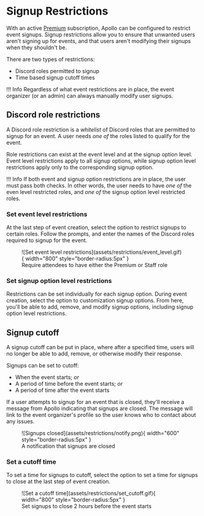# Signup Restrictions

With an active [Premium](https://apollo.fyi/premium) subscription, Apollo can
be configured to restrict event signups. Signup restrictions allow you to
ensure that unwanted users aren't signing up for events, and that users aren't
modifying their signups when they shouldn't be.

There are two types of restrictions:

- Discord roles permitted to signup
- Time based signup cutoff times

!!! Info
    Regardless of what event restrictions are in place, the event organizer
    (or an admin) can always manually modify user signups.

## Discord role restrictions

A Discord role restriction is a _whitelist_ of Discord roles that are permitted
to signup for an event. A user needs _one of_ the roles listed to qualify for
the event.

Role restrictions can exist at the event level and at the signup option level.
Event level restrictions apply to all signup options, while signup option level
restrictions apply only to the corresponding signup option.

!!! Info
    If both event and signup option restrictions are in place, the user must
    pass both checks. In other words, the user needs to have _one of_ the
    even level restricted roles, and _one of_ the signup option level
    restricted roles.

### Set event level restrictions

At the last step of event creation, select the option to restrict signups to
certain roles. Follow the prompts, and enter the names of the Discord roles
required to signup for the event.

<figure markdown>
  ![Set event level restrictions](assets/restrictions/event_level.gif){ width="800" style="border-radius:5px" }
  <figcaption>Require attendees to have either the Premium or Staff role</figcaption>
</figure>

### Set signup option level restrictions

Restrictions can be set individually for each signup option. During event
creation, select the option to customization signup options. From here, you'll
be able to add, remove, and modify signup options, including signup option
level restrictions.

## Signup cutoff

A signup cutoff can be put in place, where after a specified time, users will
no longer be able to add, remove, or otherwise modify their response.

Signups can be set to cutoff:

- When the event starts; _or_
- A period of time before the event starts; _or_
- A period of time after the event starts

If a user attempts to signup for an event that is closed, they'll receive a
message from Apollo indicating that signups are closed. The message will link
to the event organizer's profile so the user knows who to contact about any issues.

<figure markdown>
  ![Signups closed](assets/restrictions/notify.png){ width="600" style="border-radius:5px" }
  <figcaption>A notification that signups are closed</figcaption>
</figure>

### Set a cutoff time

To set a time for signups to cutoff, select the option to set a time for
signups to close at the last step of event creation.

<figure markdown>
  ![Set a cutoff time](assets/restrictions/set_cutoff.gif){ width="800" style="border-radius:5px" }
  <figcaption>Set signups to close 2 hours before the event starts</figcaption>
</figure>
